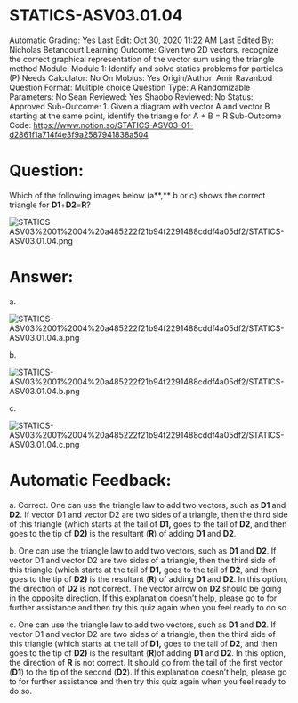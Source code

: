 # STATICS-ASV03.01.04

Automatic Grading: Yes
Last Edit: Oct 30, 2020 11:22 AM
Last Edited By: Nicholas Betancourt
Learning Outcome: Given two 2D vectors, recognize the correct graphical representation of the vector sum using the triangle method
Module: Module 1: Identify and solve statics problems for particles (P)
Needs Calculator: No
On Mobius: Yes
Origin/Author: Amir Ravanbod
Question Format: Multiple choice
Question Type: A
Randomizable Parameters: No
Sean Reviewed: Yes
Shaobo Reviewed: No
Status: Approved
Sub-Outcome: 1. Given a diagram with vector A and vector B starting at the same  point, identify the triangle for A + B = R
Sub-Outcome Code: https://www.notion.so/STATICS-ASV03-01-d2861f1a714f4e3f9a2587941838a504

# Question:

Which of the following images below (a**,** b or c) shows the correct triangle for **D1**+**D2**=**R**?

![STATICS-ASV03%2001%2004%20a485222f21b94f2291488cddf4a05df2/STATICS-ASV03.01.04.png](STATICS-ASV03%2001%2004%20a485222f21b94f2291488cddf4a05df2/STATICS-ASV03.01.04.png)

# Answer:

a. 

![STATICS-ASV03%2001%2004%20a485222f21b94f2291488cddf4a05df2/STATICS-ASV03.01.04.a.png](STATICS-ASV03%2001%2004%20a485222f21b94f2291488cddf4a05df2/STATICS-ASV03.01.04.a.png)

b. 

![STATICS-ASV03%2001%2004%20a485222f21b94f2291488cddf4a05df2/STATICS-ASV03.01.04.b.png](STATICS-ASV03%2001%2004%20a485222f21b94f2291488cddf4a05df2/STATICS-ASV03.01.04.b.png)

c. 

![STATICS-ASV03%2001%2004%20a485222f21b94f2291488cddf4a05df2/STATICS-ASV03.01.04.c.png](STATICS-ASV03%2001%2004%20a485222f21b94f2291488cddf4a05df2/STATICS-ASV03.01.04.c.png)

# Automatic Feedback:

a. Correct. One can use the triangle law to add two vectors, such as **D1** and **D2**.  If vector D1 and vector D2 are two sides of a triangle, then the third side of this triangle (which starts at the tail of **D1,** goes to the tail of **D2**, and then goes to the tip of **D2)** is the resultant (**R**) of adding **D1** and **D2**. 

b. One can use the triangle law to add two vectors, such as **D1** and **D2**.  If vector D1 and vector D2 are two sides of a triangle, then the third side of this triangle (which starts at the tail of **D1,** goes to the tail of **D2**, and then goes to the tip of **D2)** is the resultant (**R**) of adding **D1** and **D2**.  In this option, the direction of **D2** is not correct.  The vector arrow on **D2** should be going in the opposite direction.  If this explanation doesn’t help, please go to <a location where all the links are> for further assistance and then try this quiz again when you feel ready to do so. 

c. One can use the triangle law to add two vectors, such as **D1** and **D2**.  If vector D1 and vector D2 are two sides of a triangle, then the third side of this triangle (which starts at the tail of **D1,** goes to the tail of **D2**, and then goes to the tip of **D2)** is the resultant (**R**)of adding **D1** and **D2**.  In this option, the direction of **R** is not correct.  It should go from the tail of the first vector (**D1**) to the tip of the second (**D2**).  If this explanation doesn’t help, please go to <a location where all the links are> for further assistance and then try this quiz again when you feel ready to do so.